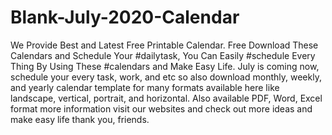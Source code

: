 # Blank-July-2020-Calendar
We Provide Best and Latest Free Printable Calendar. Free Download These Calendars and Schedule Your #dailytask, You Can Easily #schedule Every Thing By Using These #calendars and Make Easy Life. July is coming now, schedule your every task, work, and etc so also download monthly, weekly, and yearly calendar template for many formats available here like landscape, vertical, portrait, and horizontal. Also available PDF, Word, Excel format more information visit our websites and check out more ideas and make easy life thank you, friends.
